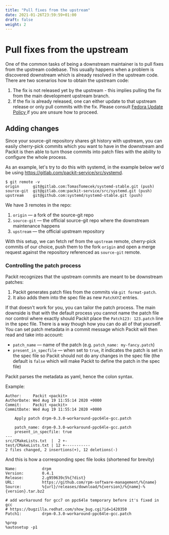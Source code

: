 ```yaml
---
title: "Pull fixes from the upstream"
date: 2021-01-26T23:59:59+01:00
draft: false
weight: 2
---
```


# Pull fixes from the upstream

One of the common tasks of being a downstream maintainer is to pull fixes from
the upstream codebase. This usually happens when a problem is discovered
downstream which is already resolved in the upstream code. There are two
scenarios how to obtain the upstream code:
1. The fix is not released yet by the upstream - this implies pulling the fix
   from the main development upstream branch.
2. If the fix is already released, one can either update to that upstream
   release or only pull commits with the fix. Please consult [Fedora Update Policy
   ](https://fedoraproject.org/wiki/Updates_Policy#Stable_Releases) if
   you are unsure how to proceed.


## Adding changes

Since your source-git repository shares git history with upstream, you can
easily cherry-pick commits which you want to have in the downstream and Packit
is then able to turn those commits into patch files with the ability to
configure the whole process.

As an example, let's try to do this with systemd, in the example below we'd be
using https://gitlab.com/packit-service/src/systemd.
```
$ git remote -v
origin      git@gitlab.com:TomasTomecek/systemd-stable.git (push)
source-git  git@gitlab.com:packit-service/src/systemd.git (push)
upstream    git@github.com:systemd/systemd-stable.git (push)
```

We have 3 remotes in the repo:
1. `origin` — a fork of the source-git repo
2. `source-git` — the official source-git repo where the downstream maintenance happens
3. `upstream` — the official upstream repository

With this setup, we can fetch ref from the `upstream` remote, cherry-pick commits
of our choice, push them to the fork `origin` and open a merge request against the
repository referenced as `source-git` remote.


### Controlling the patch process

Packit recognizes that the upstream commits are meant to be downstream patches:
1. Packit generates patch files from the commits via `git format-patch`.
2. It also adds them into the spec file as new `PatchXYZ` entries.

If that doesn't work for you, you can tailor the patch process. The main
downside is that with the default process you cannot name the patch file nor
control where exactly should Packit place the `Patch123: 123.patch` line in the
spec file. There is a way though how you can do all of that yourself. You can
set patch metadata in a commit message which Packit will then read and take
into account:
* `patch_name` — name of the patch (e.g. `patch_name: my-fancy.patch`)
* `present_in_specfile` — when set to `true`, it indicates the patch is set in
  the spec file so Packit should not do any changes in the spec file (the
  default is `false` which will make Packit to define the patch in the spec
  file)

Packit parses the metadata as yaml, hence the colon syntax.

Example:

    Author:     Packit <packit>
    AuthorDate: Wed Aug 19 11:55:14 2020 +0000
    Commit:     Packit <packit>
    CommitDate: Wed Aug 19 11:55:14 2020 +0000

        Apply patch drpm-0.3.0-workaround-ppc64le-gcc.patch

        patch_name: drpm-0.3.0-workaround-ppc64le-gcc.patch
        present_in_specfile: true
    ---
    src/CMakeLists.txt  |  2 +-
    test/CMakeLists.txt | 12 +-----------
    2 files changed, 2 insertions(+), 12 deletions(-)

And this is how a corresponding spec file looks (shortened for brevity)

    Name:           drpm
    Version:        0.4.1
    Release:        2.g959639c5%{?dist}
    URL:            https://github.com/rpm-software-management/%{name}
    Source:         %{url}/releases/download/%{version}/%{name}-%{version}.tar.bz2

    # add workaround for gcc7 on ppc64le temporary before it's fixed in gcc
    # https://bugzilla.redhat.com/show_bug.cgi?id=1420350
    Patch1:         drpm-0.3.0-workaround-ppc64le-gcc.patch

    %prep
    %autosetup -p1
